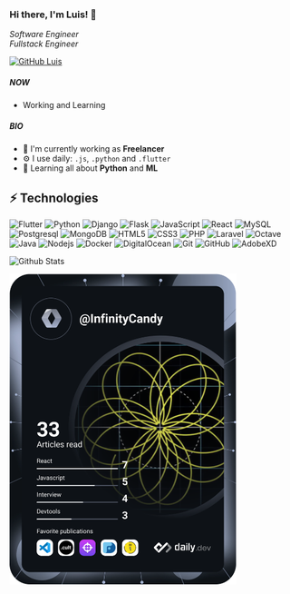 ### Hi there, I'm Luis! 👋

<p><em>Software Engineer
</br>Fullstack Engineer
</em></p>

[![GitHub Luis](https://img.shields.io/github/followers/InfinityCandy?label=follow&style=social)](https://github.com/InfinityCandy)

##### NOW

- Working and Learning

##### BIO

- 🏢 I'm currently working as **Freelancer**
- ⚙️ I use daily: `.js`, `.python` and `.flutter`
- 🌱 Learning all about **Python** and **ML**

## ⚡ Technologies
![Flutter](https://img.shields.io/badge/-Flutter-blue?style=flat-square&logo=flutter)
![Python](https://img.shields.io/badge/-Python-yellow?style=flat-square&logo=python)
![Django](https://img.shields.io/badge/-Django-132c20?style=flat-square&logo=django)
![Flask](https://img.shields.io/badge/-Flask-black?style=flat-square&logo=flask)
![JavaScript](https://img.shields.io/badge/-JavaScript-black?style=flat-square&logo=javascript)
![React](https://img.shields.io/badge/-React-blue?style=flat-square&logo=react)
![MySQL](https://img.shields.io/badge/-MySQL-white?style=flat-square&logo=mysql)
![Postgresql](https://img.shields.io/badge/-Postgresql-black?style=flat-square&logo=postgresql)
![MongoDB](https://img.shields.io/badge/-MongoDB-black?style=flat-square&logo=mongodb)
![HTML5](https://img.shields.io/badge/-HTML5-E34F26?style=flat-square&logo=html5&logoColor=white)
![CSS3](https://img.shields.io/badge/-CSS3-1572B6?style=flat-square&logo=css3)
![PHP](https://img.shields.io/badge/-PHP-black?style=flat-square&logo=php)
![Laravel](https://img.shields.io/badge/-Laravel-white?style=flat-square&logo=laravel)
![Octave](https://img.shields.io/badge/-Octave-orange?style=flat-square&logo=octave)
![Java](https://img.shields.io/badge/-Java-d33830?style=flat-square&logo=java)
![Nodejs](https://img.shields.io/badge/-Nodejs-black?style=flat-square&logo=Node.js)
![Docker](https://img.shields.io/badge/-Docker-black?style=flat-square&logo=docker)
![DigitalOcean](https://img.shields.io/badge/-Digital%20Ocean-darkblue?style=flat-square&logo=digitalocean)
![Git](https://img.shields.io/badge/-Git-black?style=flat-square&logo=git)
![GitHub](https://img.shields.io/badge/-GitHub-181717?style=flat-square&logo=github)
![AdobeXD](https://img.shields.io/badge/-AdobeXD-white?style=flat-square&logo=adobexd)

![Github Stats](https://github-readme-stats.vercel.app/api?username=InfinityCandy&count_private=true&show_icons=true&include_all_commits=true)


<a href="https://app.daily.dev/InfinityCandy"><img src="https://github.com/InfinityCandy/InfinityCandy/blob/main/devcard.svg" width="400" alt="Luis Salazar's Dev Card"/></a>

